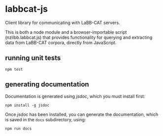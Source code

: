 # labbcat-js

Client library for communicating with LaBB-CAT servers.

This is both a node module and a browser-importable script (nzilbb.labbcat.js) that
provides functionality for querying and extracting data from LaBB-CAT corpora, directly
from JavaScript.

## running unit tests

```
npm test
```

## generating documentation

Documentation is generated using *jsdoc*, which you must install first:

```
npm install -g jsdoc
```

Once *jsdoc* has been installed, you can generate the documentation, which is saved in the
`docs` subdirectory, using:

```
npm run docs
```

